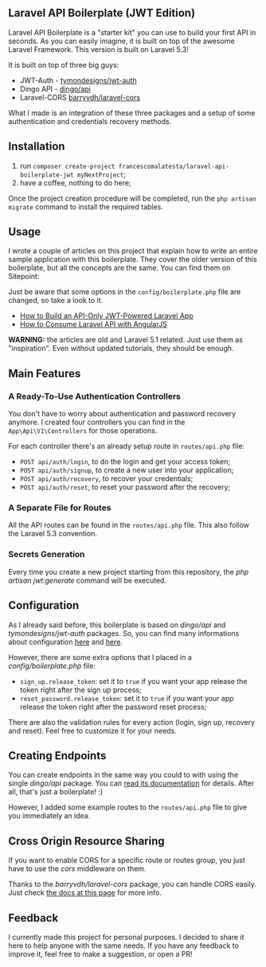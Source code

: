 ## Laravel API Boilerplate (JWT Edition)

Laravel API Boilerplate is a "starter kit" you can use to build your first API in seconds. As you can easily imagine, it is built on top of the awesome Laravel Framework. This version is built on Laravel 5.3!

It is built on top of three big guys:

* JWT-Auth - [tymondesigns/jwt-auth](https://github.com/tymondesigns/jwt-auth)
* Dingo API - [dingo/api](https://github.com/dingo/api)
* Laravel-CORS [barryvdh/laravel-cors](http://github.com/barryvdh/laravel-cors)

What I made is an integration of these three packages and a setup of some authentication and credentials recovery methods.

## Installation

1. run `composer create-project francescomalatesta/laravel-api-boilerplate-jwt myNextProject`;
2. have a coffee, nothing to do here;

Once the project creation procedure will be completed, run the `php artisan migrate` command to install the required tables.

## Usage

I wrote a couple of articles on this project that explain how to write an entire sample application with this boilerplate. They cover the older version of this boilerplate, but all the concepts are the same. You can find them on Sitepoint:

Just be aware that some options in the `config/boilerplate.php` file are changed, so take a look to it.

* [How to Build an API-Only JWT-Powered Laravel App](https://www.sitepoint.com/how-to-build-an-api-only-jwt-powered-laravel-app/)
* [How to Consume Laravel API with AngularJS](https://www.sitepoint.com/how-to-consume-laravel-api-with-angularjs/)

**WARNING:** the articles are old and Laravel 5.1 related. Just use them as "inspiration". Even without updated tutorials, they should be enough. 

## Main Features

### A Ready-To-Use Authentication Controllers

You don't have to worry about authentication and password recovery anymore. I created four controllers you can find in the `App\Api\V1\Controllers` for those operations.

For each controller there's an already setup route in `routes/api.php` file:

* `POST api/auth/login`, to do the login and get your access token;
* `POST api/auth/signup`, to create a new user into your application;
* `POST api/auth/recovery`, to recover your credentials;
* `POST api/auth/reset`, to reset your password after the recovery;

### A Separate File for Routes

All the API routes can be found in the `routes/api.php` file. This also follow the Laravel 5.3 convention.

### Secrets Generation

Every time you create a new project starting from this repository, the _php artisan jwt:generate_ command will be executed.

## Configuration

As I already said before, this boilerplate is based on _dingo/api_ and _tymondesigns/jwt-auth_ packages. So, you can find many informations about configuration <a href="https://github.com/tymondesigns/jwt-auth/wiki/Configuration" target="_blank">here</a> and <a href="https://github.com/dingo/api/wiki/Configuration">here</a>.

However, there are some extra options that I placed in a _config/boilerplate.php_ file:

* `sign_up.release_token`: set it to `true` if you want your app release the token right after the sign up process;
* `reset_password.release_token`: set it to `true` if you want your app release the token right after the password reset process;

There are also the validation rules for every action (login, sign up, recovery and reset). Feel free to customize it for your needs.

## Creating Endpoints

You can create endpoints in the same way you could to with using the single _dingo/api_ package. You can <a href="https://github.com/dingo/api/wiki/Creating-API-Endpoints" target="_blank">read its documentation</a> for details. After all, that's just a boilerplate! :)

However, I added some example routes to the `routes/api.php` file to give you immediately an idea.

## Cross Origin Resource Sharing

If you want to enable CORS for a specific route or routes group, you just have to use the _cors_ middleware on them.

Thanks to the _barryvdh/laravel-cors_ package, you can handle CORS easily. Just check <a href="https://github.com/barryvdh/laravel-cors" target="_blank">the docs at this page</a> for more info.

## Feedback

I currently made this project for personal purposes. I decided to share it here to help anyone with the same needs. If you have any feedback to improve it, feel free to make a suggestion, or open a PR!
